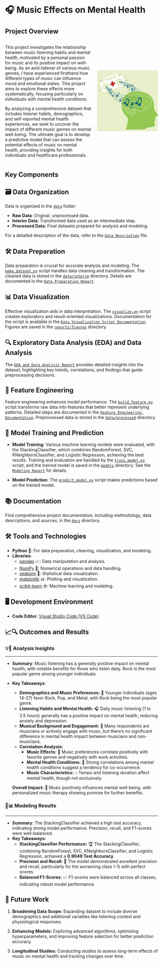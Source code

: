 # 🎧 Music Effects on Mental Health

## Project Overview

<div style="display: flex; align-items: center;">

  <div style="flex: 1; padding-right: 20px;">
    <p>This project investigates the relationship between music listening habits and mental health, motivated by a personal passion for music and its positive impact on well-being. As an avid listener of various music genres, I have experienced firsthand how different types of music can influence mood and emotional states. This project aims to explore these effects more systematically, focusing particularly on individuals with mental health conditions.</p>
    <p>By analyzing a comprehensive dataset that includes listener habits, demographics, and self-reported mental health experiences, we seek to uncover the impact of different music genres on mental well-being. The ultimate goal is to develop a predictive model that can assess the potential effects of music on mental health, providing insights for both individuals and healthcare professionals.</p>
  </div>

  <div>
    <img src="reports/Figures/overview_pic.png" alt="Music Effects on Mental Health" style="width: 200px; height: auto;"/>
  </div>

</div>

## Key Components

## 🗃️ Data Organization
Data is organized in the [`data`](../Music-and-Mental-Health/data/) folder:
- **Raw Data**: Original, unprocessed data.
- **Interim Data**: Transformed data used as an intermediate step.
- **Processed Data**: Final datasets prepared for analysis and modeling.

For a detailed description of the data, refer to the [`Data Description`](../Music-and-Mental-Health/docs/Data%20Description.md) file.

## 🛠️ Data Preparation
Data preparation is crucial for accurate analysis and modeling. The [`make_dataset.py`](../Music-and-Mental-Health/src/data/make_dataset.py) script handles data cleaning and transformation. The cleaned data is stored in the [`data/interim`](../Music-and-Mental-Health/data/interim/) directory. Details are documented in the [`Data Preparation Report`](../Music-and-Mental-Health/reports/Data%20Preparation%20Report.md).

## 📊 Data Visualization
Effective visualization aids in data interpretation. The [`visualize.py`](../Music-and-Mental-Health/src/visualization/visualize.py) script creates exploratory and result-oriented visualizations. Documentation for the script is available in the [`Data Visualization Script Documentation`](../Music-and-Mental-Health/docs/Data%20Visualization%20Script%20Documentation.md). Figures are saved in the [`reports/figures`](../Music-and-Mental-Health/reports/Figures/) directory.

## 🔍 Exploratory Data Analysis (EDA) and Data Analysis
The [`EDA and Data Analysis Report`](../Music-and-Mental-Health/reports/EDA%20&%20Data%20Analysis%20Report.md) provides detailed insights into the dataset, highlighting key trends, correlations, and findings that guide preprocessing decisions.

## 🔧 Feature Engineering

Feature engineering enhances model performance. The [`build_feature.py`](../Music-and-Mental-Health/src/features/build_features.py) script transforms raw data into features that better represent underlying patterns. Detailed steps are documented in the [`Feature Engineering Documentation`](../Music-and-Mental-Health/docs/Feature%20Engineering%20Documentation.md). Preprocessed data is stored in the [`data/processed`](../Music-and-Mental-Health/data/processed/) directory.

## 🤖 Model Training and Prediction

- **Model Training**: Various machine learning models were evaluated, with the StackingClassifier, which combines RandomForest, SVC, KNeighborsClassifier, and Logistic Regression, achieving the best results. Training and evaluation are handled by the [`train_model.py`](../Music-and-Mental-Health/src/models/train_model.py) script, and the trained model is saved in the [`models`](../Music-and-Mental-Health/models/) directory. See the [`Modeling Report`](../Music-and-Mental-Health/reports/Modeling%20Report.md) for details.

- **Model Prediction**: The [`predict_model.py`](../Music-and-Mental-Health/src/models/predict_model.py) script makes predictions based on the trained model.

## 📚 Documentation

Find comprehensive project documentation, including methodology, data descriptions, and sources, in the [`docs`](../Music-and-Mental-Health/docs/) directory.

## 🛠️ Tools and Technologies

- **Python** 🐍: For data preparation, cleaning, visualization, and modeling.
- **Libraries**:
  - [pandas](https://pandas.pydata.org/) 📈: Data manipulation and analysis.
  - [NumPy](https://numpy.org/) 🔢: Numerical operations and data handling.
  - [seaborn](https://seaborn.pydata.org/) 🌈: Statistical data visualization.
  - [matplotlib](https://matplotlib.org/) 📊: Plotting and visualization.
  - [scikit-learn](https://scikit-learn.org/) ⚙️: Machine learning and modeling.

## 🖥️ Development Environment
- **Code Editor**: [Visual Studio Code (VS Code)](https://code.visualstudio.com/) 

## 📈🔍 Outcomes and Results


### 💡🔎 **Analysis Insights**
___
* **Summary**: Music listening has a generally positive impact on mental health, with notable benefits for those who listen daily. Rock is the most popular genre among younger individuals.
* **Key Takeaways**:
  - **Demographics and Music Preferences:** 🎸 Younger individuals (ages 14-27) favor Rock, Pop, and Metal, with Rock being the most popular genre.
  - **Listening Habits and Mental Health:** 🎧 Daily music listening (1 to 3.5 hours) generally has a positive impact on mental health, reducing anxiety and depression.
  - **Musical Background and Engagement:** 🎤 Many respondents are musicians or actively engage with music, but there’s no significant difference in mental health impact between musicians and non-musicians.
  - **Correlation Analysis:**
    - **Music Effects:** 🎵 Music preferences correlate positively with favorite genres and negatively with work activities.
    - **Mental Health Conditions:** 🧠 Strong correlations among mental health conditions suggest a tendency for co-occurrence.
    - **Music Characteristics:** 🎶 Tempo and listening duration affect mental health, though not exclusively.

  **Overall Impact:** 🌟 Music positively influences mental well-being, with personalized music therapy showing promise for further benefits.

### 🤖📊 **Modeling Results**
___
* **Summary**: The StackingClassifier achieved a high test accuracy, indicating strong model performance. Precision, recall, and F1-scores were well-balanced.
* **Key Takeaways:**
  - **StackingClassifier Performance:** 🏆 The StackingClassifier, combining RandomForest, SVC, KNeighborsClassifier, and Logistic Regression, achieved a **0.9049 Test Accuracy**.
  - **Precision and Recall:** 🎯 The model demonstrated excellent precision and recall, particularly for the worsening class (-1) with perfect scores.
  - **Balanced F1-Scores:** 📈 F1-scores were balanced across all classes, indicating robust model performance.

## 🔮 Future Work

1. **Broadening Data Scope:** Expanding dataset to include diverse demographics and additional variables like listening context and physiological responses.

2. **Enhancing Models:** Exploring advanced algorithms, optimizing hyperparameters, and improving feature selection for better prediction accuracy.

3. **Longitudinal Studies:** Conducting studies to assess long-term effects of music on mental health and tracking changes over time.
